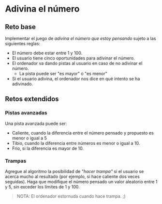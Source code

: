 # Adivina el número

## Reto base

Implementar el juego de *adivina el número que estoy pensando* sujeto a las siguientes reglas:

- El número debe estar entre 1 y 100.
- El usuario tiene cinco oportunidades para adivinar el número.
- El ordenador va dando pistas al usuario en caso de no adivinar el número.
  - La pista puede ser "es mayor" o "es menor"
- Si el usuario adivina, el ordenador nos dice en qué intento se ha adivinado.

## Retos extendidos

### Pistas avanzadas

Una pista avanzada puede ser: 

- Caliente, cuando la diferencia entre el número pensado y propuesto es menor o igual a 5
- Tibio, cuando la diferencia entre números es menor o igual a 10.
- Frio, si la diferencia es mayor de 10.

### Trampas

Agregue al algoritmo la posibilidad de *"hacer trampa"* si el usuario se acerca mucho al resultado (por ejemplo, si hace caliente dos veces seguidas). Haga que modifique el número pensado un valor aleatorio entre 1 y 5, sin exceder los límites de 1 y 100. 

> NOTA: El ordenador estornuda cuando hace trampa. ;)
